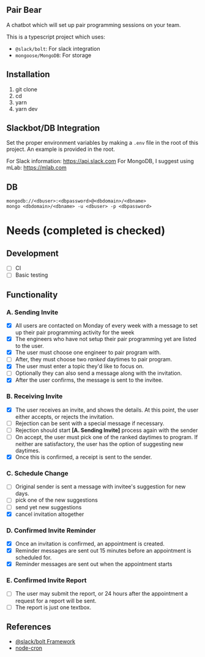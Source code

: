## Pair Bear

A chatbot which will set up pair programming sessions on your team.

This is a typescript project which uses:
- `@slack/bolt`: For slack integration
- `mongoose/MongoDB`: For storage

## Installation

1. git clone
2. cd
3. yarn
4. yarn dev

## Slackbot/DB Integration

Set the proper environment variables by making a `.env` file in the root of this project. 
An example is provided in the root.

For Slack information: https://api.slack.com
For MongoDB, I suggest using mLab: https://mlab.com

## DB

```
mongodb://<dbuser>:<dbpassword>@<dbdomain>/<dbname>
mongo <dbdomain>/<dbname> -u <dbuser> -p <dbpassword>
```

# Needs (completed is checked)

## Development

- [ ] CI
- [ ] Basic testing

## Functionality

### A. Sending Invite

- [x] All users are contacted on Monday of every week with a message to set up their pair programming activity for the week
- [x] The engineers who have not setup their pair programming yet are listed to the user. 
- [x] The user must choose one engineer to pair program with.
- [ ] After, they must choose two *ranked* daytimes to pair program.
- [x] The user must enter a topic they'd like to focus on.
- [ ] Optionally they can also send a message along with the invitation.
- [x] After the user confirms, the message is sent to the invitee.

### B. Receiving Invite

- [x] The user receives an invite, and shows the details. At this point, the user either accepts, or rejects the invitation.
- [ ] Rejection can be sent with a special message if necessary.
- [ ] Rejection should start **[A. Sending Invite]** process again with the sender
- [ ] On accept, the user must pick one of the ranked daytimes to program. If neither are satisfactory, the user has the option of suggesting new daytimes.
- [x] Once this is confirmed, a receipt is sent to the sender.

### C. Schedule Change

- [ ] Original sender is sent a message with invitee's suggestion for new days.
- [ ] pick one of the new suggestions
- [ ] send yet new suggestions
- [x] cancel invitation altogether

### D. Confirmed Invite Reminder

- [x] Once an invitation is confirmed, an appointment is created. 
- [x] Reminder messages are sent out 15 minutes before an appointment is scheduled for.
- [x] Reminder messages are sent out when the appointment starts

### E. Confirmed Invite Report

- [ ] The user may submit the report, or 24 hours after the appointment a request for a report will be sent.
- [ ] The report is just one textbox.

## References

- [@slack/bolt Framework](https://slack.dev/bolt/tutorial/getting-started)
- [node-cron](https://www.npmjs.com/package/node-cron)
